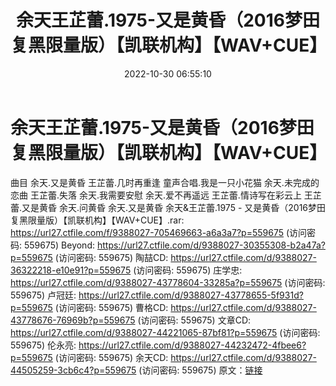 ﻿---
title: 余天王芷蕾.1975-又是黄昏（2016梦田复黑限量版）【凯联机构】【WAV+CUE】
date: 2022-10-30 06:55:10
categories: WAV车载音乐、镜像
tags: 华语中文
---
# 余天王芷蕾.1975-又是黄昏（2016梦田复黑限量版）【凯联机构】【WAV+CUE】

曲目
余天.又是黄昏
王芷蕾.几时再重逢
童声合唱.我是一只小花猫
余天.未完成的恋曲
王芷蕾.失落
余天.我需要安慰
余天.爱不再遥远
王芷蕾.情诗写在彩云上
王芷蕾.又是黄昏
余天.问黄昏
余天.又是黄昏
余天&王芷蕾.1975 - 又是黄昏（2016梦田复黑限量版）【凯联机构】【WAV+CUE】.rar: https://url27.ctfile.com/f/9388027-705469663-a6a3a7?p=559675
(访问密码: 559675)
Beyond: https://url27.ctfile.com/d/9388027-30355308-b2a47a?p=559675
(访问密码: 559675)
陶喆CD: https://url27.ctfile.com/d/9388027-36322218-e10e91?p=559675
(访问密码: 559675)
庄学忠: https://url27.ctfile.com/d/9388027-43778604-33285a?p=559675
(访问密码: 559675)
卢冠廷: https://url27.ctfile.com/d/9388027-43778655-5f931d?p=559675
(访问密码: 559675)
曹格CD: https://url27.ctfile.com/d/9388027-43778676-76969b?p=559675
(访问密码: 559675)
文章CD: https://url27.ctfile.com/d/9388027-44221065-87bf81?p=559675
(访问密码: 559675)
伦永亮: https://url27.ctfile.com/d/9388027-44232472-4fbee6?p=559675
(访问密码: 559675)
余天CD: https://url27.ctfile.com/d/9388027-44505259-3cb6c4?p=559675
(访问密码: 559675)
原文：[链接](https://blog.sina.com.cn/s/blog_1647c7e7601031023.html)